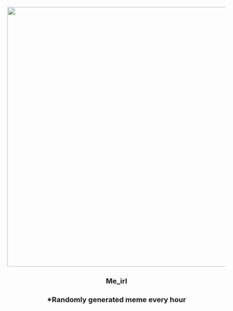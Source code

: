 <p align="center">
        <img src="https://i.redd.it/wn8b14c6iqw91.jpg" width="600" height="600">
        </p>
        <h3 align="center">Me_irl</h3>
        <h3 align="center">*Randomly generated meme every hour</h3>
    